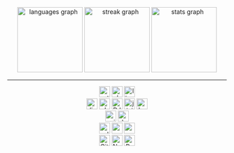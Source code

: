 <div align="center">
  <img src="https://github-readme-stats.vercel.app/api/top-langs?username=Deyvidas&locale=en&hide_title=true&layout=compact&card_width=320&langs_count=6&theme=dark&hide_border=true&order=2" height="150" alt="languages graph"  />
  <img src="https://streak-stats.demolab.com?user=Deyvidas&locale=en&mode=daily&theme=dark&hide_border=true&border_radius=5&date_format=j%20M%5B%20Y%5D&order=3" height="150" alt="streak graph"  />
  <img src="https://github-readme-stats.vercel.app/api?username=Deyvidas&hide_title=true&hide_rank=true&show_icons=false&include_all_commits=true&count_private=true&disable_animations=true&theme=dark&locale=en&hide_border=true&order=1" height="150" alt="stats graph"  />
</div>

---

<div align="center">
  <img src="https://img.shields.io/badge/python-3670A0?style=flat&logo=python&logoColor=ffdd54" height="25" alt="python"/>
  <img src="https://img.shields.io/badge/shell_script-%23121011.svg?style=flat&logo=gnu-bash&logoColor=white" height="25" alt="shell_script"/>
  <img src="https://img.shields.io/badge/Linux-FCC624?style=flat&logo=linux&logoColor=black" height="25" alt="linux"/>
  <br>
  <img src="https://img.shields.io/badge/django-%23092E20.svg?style=flat&logo=django&logoColor=white" height="25" alt="django"/>
  <img src="https://img.shields.io/badge/JWT-black?style=flat&logo=JSON%20web%20tokens" height="25" alt="JWT"/>
  <img src="https://img.shields.io/badge/DJANGO-REST-ff1709?style=flat&logo=django&logoColor=white&color=ff1709&labelColor=gray" height="25" alt="DJANGO-REST"/>
  <img src="https://img.shields.io/badge/jinja-white.svg?style=flat&logo=jinja&logoColor=black" height="25" alt="jinja"/>
  <img src="https://img.shields.io/badge/bootstrap-%238511FA.svg?style=flat&logo=bootstrap&logoColor=white" height="25" alt="bootstrap"/>
  <br>
  <img src="https://img.shields.io/badge/nginx-%23009639.svg?style=flat&logo=nginx&logoColor=white" height="25" alt="nginx"/>
  <img src="https://img.shields.io/badge/docker-%230db7ed.svg?style=flat&logo=docker&logoColor=white" height="25" alt="docker"/>
  <br>
  <img src="https://img.shields.io/badge/sqlite-%2307405e.svg?style=flat&logo=sqlite&logoColor=white" height="25" alt="sqlite"/>
  <img src="https://img.shields.io/badge/postgres-%23316192.svg?style=flat&logo=postgresql&logoColor=white" height="25" alt="postgres"/>
  <img src="https://img.shields.io/badge/mysql-%2300000f.svg?style=flat&logo=mysql&logoColor=white" height="25" alt="mysql"/>
  <br>
  <img src="https://img.shields.io/badge/Git-fc6d26?style=flat&logo=git&logoColor=white" height="25" alt="Git"/>
  <img src="https://img.shields.io/badge/Notion-%23000000.svg?style=flat&logo=notion&logoColor=white" height="25" alt="Notion"/>
  <img src="https://img.shields.io/badge/Postman-FF6C37?style=flat&logo=postman&logoColor=white" height="25" alt="Postman"/>
</div>
